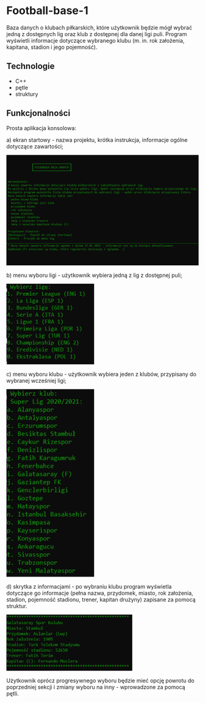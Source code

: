 # Football-base-1
Baza danych o klubach piłkarskich, które użytkownik będzie mógł wybrać jedną z dostępnych lig oraz klub z dostępnej dla danej ligi puli. 
Program wyświetli informacje dotyczące wybranego klubu (m. in. rok założenia, kapitana, stadion i jego pojemność).

## Technologie
- C++
- pętle
- struktury

## Funkcjonalności
Prosta aplikacja konsolowa:

a) ekran startowy - nazwa projektu, krótka instrukcja, informacje ogólne
dotyczące zawartości;

<img src="https://github.com/NcnKuba13/Football-base-1/blob/main/Screens/Zrzut%20ekranu%202023-06-26%20150919.png" width="550">

b) menu wyboru ligi - użytkownik wybiera jedną z lig z dostępnej puli;

<img src="https://github.com/NcnKuba13/Football-base-1/blob/main/Screens/Zrzut%20ekranu%202023-06-26%20151047.png" width="230">

c) menu wyboru klubu - użytkownik wybiera jeden z klubów, przypisany do
wybranej wcześniej ligi;

<img src="https://github.com/NcnKuba13/Football-base-1/blob/main/Screens/Zrzut%20ekranu%202023-06-26%20151142.png" width="230">

d) skrytka z informacjami - po wybraniu klubu program wyświetla dotyczące
go informacje (pełna nazwa, przydomek, miasto, rok założenia, stadion,
pojemność stadionu, trener, kapitan drużyny) zapisane za pomocą
struktur.

<img src="https://github.com/NcnKuba13/Football-base-1/blob/main/Screens/Zrzut%20ekranu%202023-06-26%20151232.png" width="330">

Użytkownik oprócz progresywnego wyboru będzie mieć opcję powrotu
do  poprzedniej sekcji i zmiany wyboru na inny - wprowadzone za pomocą pętli.

















